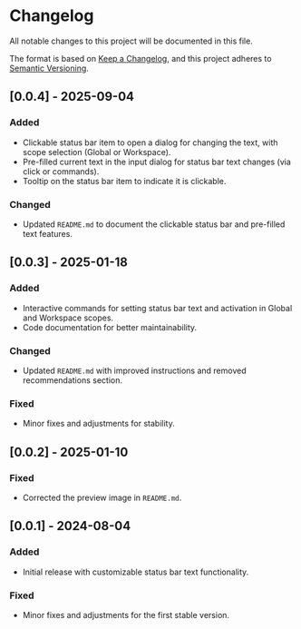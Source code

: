 # Changelog

All notable changes to this project will be documented in this file.

The format is based on [Keep a Changelog](https://keepachangelog.com/en/1.0.0/), and this project adheres to [Semantic Versioning](https://semver.org/spec/v2.0.0.html).

## [0.0.4] - 2025-09-04

### Added
- Clickable status bar item to open a dialog for changing the text, with scope selection (Global or Workspace).
- Pre-filled current text in the input dialog for status bar text changes (via click or commands).
- Tooltip on the status bar item to indicate it is clickable.

### Changed
- Updated `README.md` to document the clickable status bar and pre-filled text features.

## [0.0.3] - 2025-01-18

### Added
- Interactive commands for setting status bar text and activation in Global and Workspace scopes.
- Code documentation for better maintainability.

### Changed
- Updated `README.md` with improved instructions and removed recommendations section.

### Fixed
- Minor fixes and adjustments for stability.

## [0.0.2] - 2025-01-10

### Fixed
- Corrected the preview image in `README.md`.

## [0.0.1] - 2024-08-04

### Added
- Initial release with customizable status bar text functionality.

### Fixed
- Minor fixes and adjustments for the first stable version.